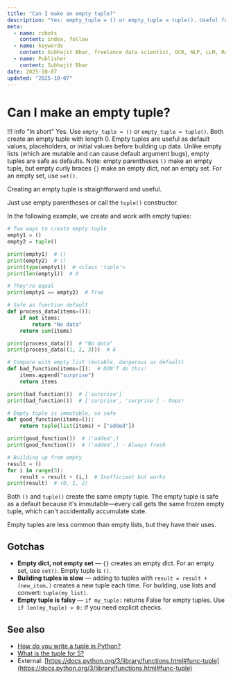 ```yaml
---
title: "Can I make an empty tuple?"
description: "Yes: empty_tuple = () or empty_tuple = tuple(). Useful for initializing before loops or as placeholders."
meta:
  - name: robots
    content: index, follow
  - name: keywords
    content: Subhajit Bhar, freelance data scientist, OCR, NLP, LLM, RAG, knowledge base, python, tuple, creation
  - name: Publisher
    content: Subhajit Bhar
date: 2025-10-07
updated: "2025-10-07"
---
```


# Can I make an empty tuple?

<!-- more -->

!!! info "In short"
    Yes. Use `empty_tuple = ()` or `empty_tuple = tuple()`. Both create an empty tuple with length 0. Empty tuples are useful as default values, placeholders, or initial values before building up data. Unlike empty lists (which are mutable and can cause default argument bugs), empty tuples are safe as defaults. Note: empty parentheses `()` make an empty tuple, but empty curly braces `{}` make an empty dict, not an empty set. For an empty set, use `set()`.

Creating an empty tuple is straightforward and useful.

Just use empty parentheses or call the `tuple()` constructor.

In the following example, we create and work with empty tuples:

```python
# Two ways to create empty tuple
empty1 = ()
empty2 = tuple()

print(empty1)  # ()
print(empty2)  # ()
print(type(empty1))  # <class 'tuple'>
print(len(empty1))  # 0

# They're equal
print(empty1 == empty2)  # True

# Safe as function default
def process_data(items=()):
    if not items:
        return "No data"
    return sum(items)

print(process_data())  # "No data"
print(process_data((1, 2, 3)))  # 6

# Compare with empty list (mutable, dangerous as default)
def bad_function(items=[]):  # DON'T do this!
    items.append("surprise")
    return items

print(bad_function())  # ['surprise']
print(bad_function())  # ['surprise', 'surprise'] - Oops!

# Empty tuple is immutable, so safe
def good_function(items=()):
    return tuple(list(items) + ["added"])

print(good_function())  # ('added',)
print(good_function())  # ('added',) - Always fresh

# Building up from empty
result = ()
for i in range(3):
    result = result + (i,)  # Inefficient but works
print(result)  # (0, 1, 2)
```

Both `()` and `tuple()` create the same empty tuple. The empty tuple is safe as a default because it's immutable—every call gets the same frozen empty tuple, which can't accidentally accumulate state.

Empty tuples are less common than empty lists, but they have their uses.

## Gotchas

* **Empty dict, not empty set** — `{}` creates an empty dict. For an empty set, use `set()`. Empty tuple is `()`.
* **Building tuples is slow** — adding to tuples with `result = result + (new_item,)` creates a new tuple each time. For building, use lists and convert: `tuple(my_list)`.
* **Empty tuple is falsy** — `if my_tuple:` returns False for empty tuples. Use `if len(my_tuple) > 0:` if you need explicit checks.

## See also

* [How do you write a tuple in Python?](how-to-write-a-tuple-in-python.md)
* [What is the tuple for 5?](what-is-the-tuple-for-5.md)
* External: [https://docs.python.org/3/library/functions.html#func-tuple](https://docs.python.org/3/library/functions.html#func-tuple)

<script type="application/ld+json">
{
  "@context": "https://schema.org",
  "@type": "FAQPage",
  "mainEntity": [{
    "@type": "Question",
    "name": "Can I make an empty tuple?",
    "acceptedAnswer": {
      "@type": "Answer",
      "text": "Yes. Use empty_tuple = () or empty_tuple = tuple(). Both create an empty tuple with length 0. Empty tuples are useful as default values, placeholders, or initial values. Unlike empty lists (which can cause default argument bugs), empty tuples are safe as defaults."
    }
  }]
}
</script>
